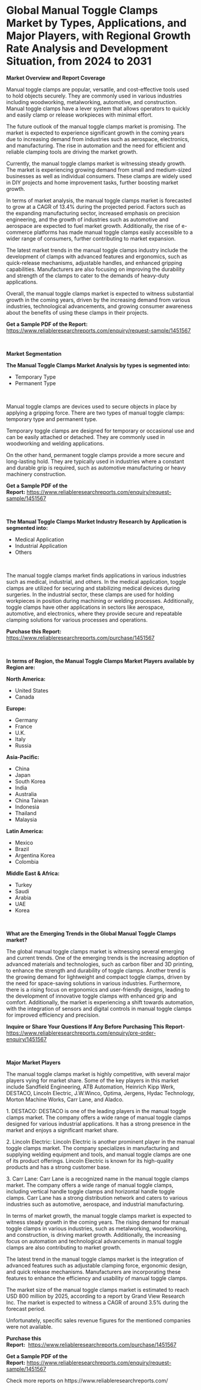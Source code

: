 <p><h1>Global Manual Toggle Clamps Market by Types, Applications, and Major Players, with Regional Growth Rate Analysis and Development Situation, from 2024 to 2031</h1></p><p><strong>Market Overview and Report Coverage</strong></p>
<p><p>Manual toggle clamps are popular, versatile, and cost-effective tools used to hold objects securely. They are commonly used in various industries including woodworking, metalworking, automotive, and construction. Manual toggle clamps have a lever system that allows operators to quickly and easily clamp or release workpieces with minimal effort.</p><p>The future outlook of the manual toggle clamps market is promising. The market is expected to experience significant growth in the coming years due to increasing demand from industries such as aerospace, electronics, and manufacturing. The rise in automation and the need for efficient and reliable clamping tools are driving the market growth.</p><p>Currently, the manual toggle clamps market is witnessing steady growth. The market is experiencing growing demand from small and medium-sized businesses as well as individual consumers. These clamps are widely used in DIY projects and home improvement tasks, further boosting market growth.</p><p>In terms of market analysis, the manual toggle clamps market is forecasted to grow at a CAGR of 13.4% during the projected period. Factors such as the expanding manufacturing sector, increased emphasis on precision engineering, and the growth of industries such as automotive and aerospace are expected to fuel market growth. Additionally, the rise of e-commerce platforms has made manual toggle clamps easily accessible to a wider range of consumers, further contributing to market expansion.</p><p>The latest market trends in the manual toggle clamps industry include the development of clamps with advanced features and ergonomics, such as quick-release mechanisms, adjustable handles, and enhanced gripping capabilities. Manufacturers are also focusing on improving the durability and strength of the clamps to cater to the demands of heavy-duty applications.</p><p>Overall, the manual toggle clamps market is expected to witness substantial growth in the coming years, driven by the increasing demand from various industries, technological advancements, and growing consumer awareness about the benefits of using these clamps in their projects.</p></p>
<p><strong>Get a Sample PDF of the Report:</strong> <a href="https://www.reliableresearchreports.com/enquiry/request-sample/1451567">https://www.reliableresearchreports.com/enquiry/request-sample/1451567</a></p>
<p>&nbsp;</p>
<p><strong>Market Segmentation</strong></p>
<p><strong>The Manual Toggle Clamps Market Analysis by types is segmented into:</strong></p>
<p><ul><li>Temporary Type</li><li>Permanent Type</li></ul></p>
<p>&nbsp;</p>
<p><p>Manual toggle clamps are devices used to secure objects in place by applying a gripping force. There are two types of manual toggle clamps: temporary type and permanent type. </p><p>Temporary toggle clamps are designed for temporary or occasional use and can be easily attached or detached. They are commonly used in woodworking and welding applications. </p><p>On the other hand, permanent toggle clamps provide a more secure and long-lasting hold. They are typically used in industries where a constant and durable grip is required, such as automotive manufacturing or heavy machinery construction.</p></p>
<p><strong>Get a Sample PDF of the Report:</strong>&nbsp;<a href="https://www.reliableresearchreports.com/enquiry/request-sample/1451567">https://www.reliableresearchreports.com/enquiry/request-sample/1451567</a></p>
<p>&nbsp;</p>
<p><strong>The Manual Toggle Clamps Market Industry Research by Application is segmented into:</strong></p>
<p><ul><li>Medical Application</li><li>Industrial Application</li><li>Others</li></ul></p>
<p>&nbsp;</p>
<p><p>The manual toggle clamps market finds applications in various industries such as medical, industrial, and others. In the medical application, toggle clamps are utilized for securing and stabilizing medical devices during surgeries. In the industrial sector, these clamps are used for holding workpieces in position during machining or welding processes. Additionally, toggle clamps have other applications in sectors like aerospace, automotive, and electronics, where they provide secure and repeatable clamping solutions for various processes and operations.</p></p>
<p><strong>Purchase this Report:</strong>&nbsp; <a href="https://www.reliableresearchreports.com/purchase/1451567">https://www.reliableresearchreports.com/purchase/1451567</a></p>
<p>&nbsp;</p>
<p><strong>In terms of Region, the Manual Toggle Clamps Market Players available by Region are:</strong></p>
<p>
    <p> <strong> North America: </strong>
        <ul>
            <li>United States</li>
            <li>Canada</li>
        </ul>
        </p> 
    <p> <strong> Europe: </strong>
        <ul>
            <li>Germany</li>
            <li>France</li>
            <li>U.K.</li>
            <li>Italy</li>
            <li>Russia</li>
        </ul>
        </p> 
    <p> <strong> Asia-Pacific: </strong>
        <ul>
            <li>China</li>
            <li>Japan</li>
            <li>South Korea</li>
            <li>India</li>
            <li>Australia</li>
            <li>China Taiwan</li>
            <li>Indonesia</li>
            <li>Thailand</li>
            <li>Malaysia</li>
        </ul>
        </p> 
    <p> <strong> Latin America: </strong>
        <ul>
            <li>Mexico</li>
            <li>Brazil</li>
            <li>Argentina Korea</li>
            <li>Colombia</li>
        </ul>
        </p> 
    <p> <strong> Middle East & Africa: </strong>
        <ul>
            <li>Turkey</li>
            <li>Saudi</li>
            <li>Arabia</li>
            <li>UAE</li>
            <li>Korea</li>
        </ul>
    </p>
    </p>
<p>&nbsp;</p>
<p><strong>What are the Emerging Trends in the Global Manual Toggle Clamps market?</strong></p>
<p><p>The global manual toggle clamps market is witnessing several emerging and current trends. One of the emerging trends is the increasing adoption of advanced materials and technologies, such as carbon fiber and 3D printing, to enhance the strength and durability of toggle clamps. Another trend is the growing demand for lightweight and compact toggle clamps, driven by the need for space-saving solutions in various industries. Furthermore, there is a rising focus on ergonomics and user-friendly designs, leading to the development of innovative toggle clamps with enhanced grip and comfort. Additionally, the market is experiencing a shift towards automation, with the integration of sensors and digital controls in manual toggle clamps for improved efficiency and precision.</p></p>
<p><strong>Inquire or Share Your Questions If Any Before Purchasing This Report</strong>- <a href="https://www.reliableresearchreports.com/enquiry/pre-order-enquiry/1451567">https://www.reliableresearchreports.com/enquiry/pre-order-enquiry/1451567</a></p>
<p>&nbsp;</p>
<p><strong>Major Market Players</strong></p>
<p><p>The manual toggle clamps market is highly competitive, with several major players vying for market share. Some of the key players in this market include Sandfield Engineering, ATB Automation, Heinrich Kipp Werk, DESTACO, Lincoln Electric, J.W.Winco, Optima, Jergens, Hydac Technology, Morton Machine Works, Carr Lane, and Aladco.</p><p>1. DESTACO: DESTACO is one of the leading players in the manual toggle clamps market. The company offers a wide range of manual toggle clamps designed for various industrial applications. It has a strong presence in the market and enjoys a significant market share. </p><p>2. Lincoln Electric: Lincoln Electric is another prominent player in the manual toggle clamps market. The company specializes in manufacturing and supplying welding equipment and tools, and manual toggle clamps are one of its product offerings. Lincoln Electric is known for its high-quality products and has a strong customer base.</p><p>3. Carr Lane: Carr Lane is a recognized name in the manual toggle clamps market. The company offers a wide range of manual toggle clamps, including vertical handle toggle clamps and horizontal handle toggle clamps. Carr Lane has a strong distribution network and caters to various industries such as automotive, aerospace, and industrial manufacturing.</p><p>In terms of market growth, the manual toggle clamps market is expected to witness steady growth in the coming years. The rising demand for manual toggle clamps in various industries, such as metalworking, woodworking, and construction, is driving market growth. Additionally, the increasing focus on automation and technological advancements in manual toggle clamps are also contributing to market growth.</p><p>The latest trend in the manual toggle clamps market is the integration of advanced features such as adjustable clamping force, ergonomic design, and quick release mechanisms. Manufacturers are incorporating these features to enhance the efficiency and usability of manual toggle clamps.</p><p>The market size of the manual toggle clamps market is estimated to reach USD 800 million by 2025, according to a report by Grand View Research Inc. The market is expected to witness a CAGR of around 3.5% during the forecast period.</p><p>Unfortunately, specific sales revenue figures for the mentioned companies were not available.</p></p>
<p><strong>Purchase this Report:</strong>&nbsp;&nbsp;<a href="https://www.reliableresearchreports.com/purchase/1451567">https://www.reliableresearchreports.com/purchase/1451567</a></p>
<p></p>
<p><strong>Get a Sample PDF of the Report:</strong>&nbsp;<a href="https://www.reliableresearchreports.com/enquiry/request-sample/1451567">https://www.reliableresearchreports.com/enquiry/request-sample/1451567</a></p>
<p>Check more reports on https://www.reliableresearchreports.com/</p>